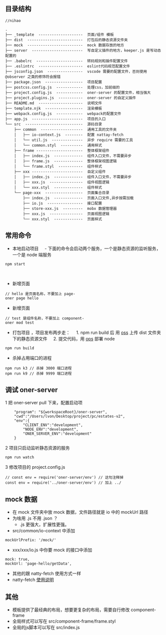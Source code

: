 ## 目录结构

    //nihao 
```
.
├── _template  --------------------  页面/组件 模板
├── dist  -------------------------  打包后的静态资源文件夹
├── mock  -------------------------  mock 数据存放的地方
├── server  -----------------------  写自定义插件的地方，keeper.js 是写动态配置的
├── .babelrc  ---------------------  转码规则和插件配置文件
├── .eslintrc  --------------------  eslint代码规范配置文件
├── jsconfig.json  ----------------  vscode 需要的配置文件，否则使用 @observer 之类的修饰符会报错
├── package.json  -----------------  项目配置
├── postcss.config.js  ------------  处理css，加前缀的
├── project.config.js  ------------  oner-server 的配置文件，相当强大
├── project.plugins.js  -----------  oner-server 的自定义插件
├── README.md  --------------------  说明文件
├── template.njk  -----------------  渲染模板
├── webpack.config.js  ------------  webpack的配置文件
├── app.js  -----------------------  项目的入口
└── src  --------------------------  源码目录
    ├── common  -------------------  通用工具的文件夹
    │   ├── io-context.js  --------  配置 nattay-fetch
    │   └── util.js  --------------  异步 require 需要的工具
    │   └── common.styl  ----------  通用样式
    ├── frame ---------------------  整体框架组件
    │   ├── index.js  -------------  组件入口文件，不需要异步
    │   ├── frame.js  -------------  整体框架视图逻辑
    │   └── frame.styl  -----------  组件样式
    ├── xxx -----------------------  自定义组件
    │   ├── index.js  -------------  组件入口文件，不需要异步
    │   ├── xxx.js  ---------------  组件视图逻辑
    │   └── xxx.styl  -------------  组件样式
    └── page-xxx  -----------------  页面集合目录
        ├── index.js  -------------  页面入口文件,异步按需加载
        ├── io.js  ----------------  接口配置
        ├── store-xxx.js  ---------  mobx 数据管理器
        ├── xxx.js  ---------------  页面视图逻辑
        └── xxx.styl  -------------  页面样式
```

## 常用命令

- 本地启动项目
    - 下面的命令会启动两个服务，一个是静态资源的监听服务，一个是 node 端服务

```
npm start
```
    
- 新增页面

```
// hello 是页面名称，不要加上 page-
oner page hello
```

- 新增页面

```
// test 是组件名称，不要加上 component-
oner mod test
```



- 打包项目 ，项目发布两步走：
    1. npm run build 后 用 [oss](oss.cadillac.dtwave-inc.com:9999/file-list.html) 上传 dist 文件夹下的静态资源文件
    2. 提交代码，用 [ops](ops.dtwave-inc.com) 部署 node

```
npm run build
```



- 杀掉占用端口的进程

```
npm run k3 // 杀掉 3000 端口进程
npm run k9 // 杀掉 9999 端口进程
```


## 调试 oner-server
1 把 oner-server pull 下来，配置启动项

```
    "program": "${workspaceRoot}/oner-server",
    "cwd":"/Users/lvon/Desktop/project/pc/estates-v2",
    "env":{
        "CLIENT_ENV":"development",
        "NODE_ENV":"development",
        "ONER_SERVER_ENV":"development"
    }
```

2 项目只启动监听静态资源的服务

```
npm run watch
```

3 修改项目的 project.config.js

```
// const env = require('oner-server/env') // 这句注释掉
const env = require('../oner-server/env') // 加上 ../
```


## mock 数据
- 在 mock 文件夹中放 mock 数据，文件路径就是 io 中的 mockUrl 路径
- 为啥用 .js 不用 .json ？  
	- .js 更强大，扩展性更强。
- src/common/io-context 中添加

```
mockUrlPrefix: '/mock/'
```

- xxx/xxx/io.js 中你要 mock 的接口中添加

```
mock: true,
mockUrl: 'page-hello/getData',
```

- 其他的跟 natty-fetch 使用方式一样
- natty-fetch [使用说明](https://github.com/jias/natty-fetch)


## 其他
- 模板提供了最经典的布局，想要更复杂的布局，需要自行修改 component-frame 
- 全局样式可以写在 src/component-frame/frame.styl
- 全局的js脚本可以写在 src/index.js
